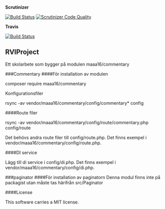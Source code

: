 
**Scrutinizer**

[![Build Status](https://scrutinizer-ci.com/g/bredsjomagnus/RVIProject/badges/build.png?b=master)](https://scrutinizer-ci.com/g/bredsjomagnus/RVIProject/build-status/master)
[![Scrutinizer Code Quality](https://scrutinizer-ci.com/g/bredsjomagnus/RVIProject/badges/quality-score.png?b=master)](https://scrutinizer-ci.com/g/bredsjomagnus/RVIProject/?branch=master)
<!-- [![Code Coverage](https://scrutinizer-ci.com/g/bredsjomagnus/RVIProject/badges/coverage.png?b=master)](https://scrutinizer-ci.com/g/bredsjomagnus/RVIProject/?branch=master) -->

**Travis**

[![Build Status](https://travis-ci.org/bredsjomagnus/RVIProject.svg?branch=master)](https://travis-ci.org/bredsjomagnus/RVIProject)

RVIProject
-------------

Ett skolarbete som bygger på modulen maaa16/commentary

###Commentary
####För installation av modulen

composer require maaa16/commentary

Konfigurationsfiler

rsync -av vendor/maaa16/commentary/config/commentary* config

####Route filer

rsync -av vendor/maaa16/commentary/config/route/commentary.php config/route

Det behövs andra route filer till config/route.php. Det finns exempel i vendor/maaa16/commentary/config/route.php.

####DI service

Lägg till di service i config/di.php. Det finns exempel i vendor/maaa16/commentary/config/di.php.

###paginator
####För installation av paginatorn
Denna modul finns inte på packagist utan måste tas härifrån src/Paginator

####License

This software carries a MIT license.
